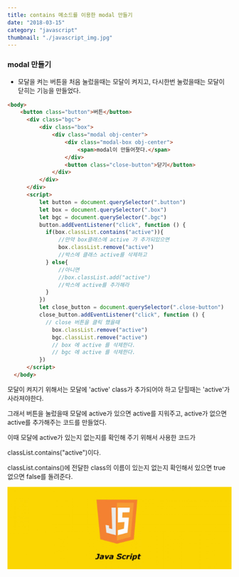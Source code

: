 ```yaml
---
title: contains 메소드를 이용한 modal 만들기
date: "2018-03-15"
category: "javascript"
thumbnail: "./javascript_img.jpg"
---
```


### modal 만들기

- 모달을 켜는 버튼을 처음 눌렀을때는 모달이 켜지고, 다시한번 눌렀을때는 모달이 닫히는 기능을 만들었다.

```html
<body>
    <button class="button">버튼</button>
      <div class="bgc">
          <div class="box">
              <div class="modal obj-center">
                  <div class="modal-box obj-center">
                      <span>modal이 만들어졋다.</span>
                  </div>
                  <button class="close-button">닫기</button>
              </div>
          </div>
      </div>
      <script>
          let button = document.querySelector(".button")
          let box = document.querySelector(".box")
          let bgc = document.querySelector(".bgc")
          button.addEventListener("click", function () {
            if(box.classList.contains("active")){
                //만약 box클래스에 active 가 추가되있으면
                box.classList.remove("active")
                //박스에 클래스 active를 삭제하고
            } else{
                //아니면
                //box.classList.add("active")
                //박스에 active를 추가해라
            }
          })
          let close_button = document.querySelector(".close-button")
          close_button.addEventListener("click", function () {
          	// close 버튼을 클릭 했을때
              box.classList.remove("active")
              bgc.classList.remove("active")
              // box 에 active 를 삭제한다.
              // bgc 에 active 를 삭제한다.
          })
      </script>
  </body>
```
모달이 켜지기 위해서는 모달에 'active' class가 추가되어야 하고 닫힐때는 'active'가 사라져야한다.

그래서 버튼을 눌렀을때 모달에 active가 있으면 active를 지워주고, active가 없으면 active를 추가해주는 코드를 만들었다.

이때 모달에 active가 있는지 없는지를 확인해 주기 위해서 사용한 코드가

classList.contains("active")이다.

classList.contains()에 전달한 class의 이름이 있는지 없는지 확인해서 있으면 true 없으면 false를 돌려준다.

![Chinese Salty Egg](./javascript_img.jpg)
